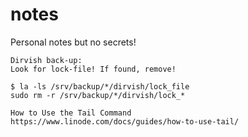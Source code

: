 # notes
Personal notes but no secrets!

```
Dirvish back-up: 
Look for lock-file! If found, remove!

$ la -ls /srv/backup/*/dirvish/lock_file
sudo rm -r /srv/backup/*/dirvish/lock_*
```
```
How to Use the Tail Command
https://www.linode.com/docs/guides/how-to-use-tail/
```
